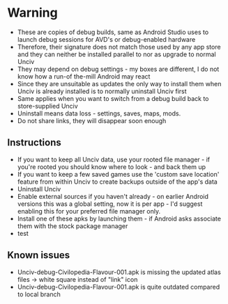 # Warning
- These are copies of debug builds, same as Android Studio uses to launch debug sessions for AVD's or debug-enabled hardware
- Therefore, their signature does not match those used by any app store and they can neither be installed parallel to nor as upgrade to normal Unciv
- They may depend on debug settings - my boxes are different, I do not know how a run-of the-mill Android may react
- Since they are unsuitable as updates the only way to install them when Unciv is already installed is to normally uninstall Unciv first
- Same applies when you want to switch from a debug build back to store-supplied Unciv
- Uninstall means data loss - settings, saves, maps, mods.
- Do not share links, they will disappear soon enough

## Instructions
- If you want to keep all Unciv data, use your rooted file manager - if you're rooted you should know where to look - and back them up
- If you want to keep a few saved games use the 'custom save location' feature from within Unciv to create backups outside of the app's data
- Uninstall Unciv
- Enable external sources if you haven't already - on earlier Android versions this was a global setting, now it is per app - I'd suggest enabling this for your preferred file manager only.
- Install one of these apks by launching them - if Android asks associate them with the stock package manager
- test

## Known issues
- Unciv-debug-Civilopedia-Flavour-001.apk is missing the updated atlas files -> white square instead of "link" icon
- Unciv-debug-Civilopedia-Flavour-001.apk is quite outdated compared to local branch

